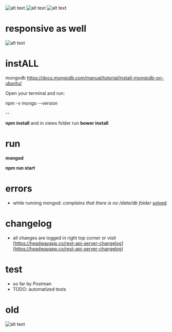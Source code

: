 ![alt text](https://bytebucket.org/outoffhead/rest-api-server/raw/e732c623fd503be3703a694ee4fea386209ae4f5/img/home.png)
![alt text](https://bytebucket.org/outoffhead/rest-api-server/raw/e732c623fd503be3703a694ee4fea386209ae4f5/img/list.png)
![alt text](https://bytebucket.org/outoffhead/rest-api-server/raw/e732c623fd503be3703a694ee4fea386209ae4f5/img/new.png)

# responsive as well

![alt text](https://bytebucket.org/outoffhead/rest-api-server/raw/e732c623fd503be3703a694ee4fea386209ae4f5/img/mobile%20edit.png)

# instALL

mongodb
https://docs.mongodb.com/manual/tutorial/install-mongodb-on-ubuntu/


Open your terminal and run:

npm -v 
mongo --version



--

**npm install** and in views folder run **bower install**

# run

**mongod**

**npm run start**


# errors

- while running mongod: _complains that there is no /data/db folder_ [solved](https://stackoverflow.com/questions/7948789/mongodb-mongod-complains-that-there-is-no-data-db-folder)

# changelog

- all changes are logged in right top corner or visit [https://headwayapp.co/rest-api-server-changelog](https://headwayapp.co/rest-api-server-changelog)

# test

- so far by Postman
- TODO: automatized tests

# old

![alt text](https://bytebucket.org/outoffhead/rest-api-server/raw/a3745ad8742050080249334bc2c3606655145c97/img/demo.png)
